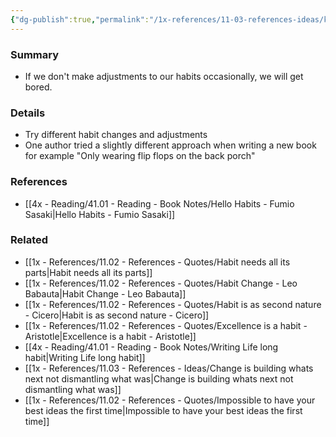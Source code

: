 ```yaml
---
{"dg-publish":true,"permalink":"/1x-references/11-03-references-ideas/keep-changing-your-habits/","title":"Keep changing your habits","dgShowBacklinks":false}
---
```



### Summary
- If we don't make adjustments to our habits occasionally, we will get bored.

### Details
- Try different habit changes and adjustments
- One author tried a slightly different approach when writing a new book for example "Only wearing flip flops on the back porch"

### References
- [[4x - Reading/41.01 - Reading - Book Notes/Hello Habits - Fumio Sasaki\|Hello Habits - Fumio Sasaki]]

### Related
- [[1x - References/11.02 - References - Quotes/Habit needs all its parts\|Habit needs all its parts]]
- [[1x - References/11.02 - References - Quotes/Habit Change - Leo Babauta\|Habit Change - Leo Babauta]]
- [[1x - References/11.02 - References - Quotes/Habit is as second nature - Cicero\|Habit is as second nature - Cicero]]
- [[1x - References/11.02 - References - Quotes/Excellence is a habit - Aristotle\|Excellence is a habit - Aristotle]]
- [[4x - Reading/41.01 - Reading - Book Notes/Writing Life long habit\|Writing Life long habit]]
- [[1x - References/11.03 - References - Ideas/Change is building whats next not dismantling what was\|Change is building whats next not dismantling what was]]
- [[1x - References/11.02 - References - Quotes/Impossible to have your best ideas the first time\|Impossible to have your best ideas the first time]]